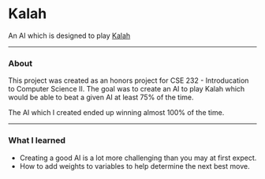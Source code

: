 # Kalah
An AI which is designed to play [Kalah](https://en.wikipedia.org/wiki/Kalah)

---
### About
This project was created as an honors project for CSE 232 - Introducation to Computer Science II. The goal was to create an AI to play Kalah which would be able to beat a given AI at least 75% of the time.

The AI which I created ended up winning almost 100% of the time. 

---
### What I learned
* Creating a good AI is a lot more challenging than you may at first expect.
* How to add weights to variables to help determine the next best move.
